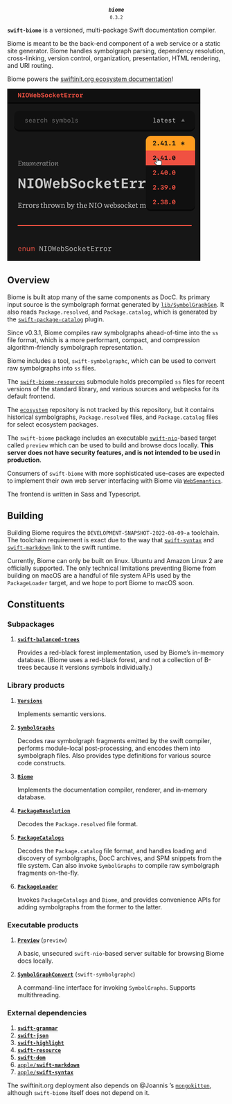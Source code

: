 <p align="center">
  <strong><em><code>biome</code></em></strong><br><small><code>0.3.2</code></small>
</p>

**`swift-biome`** is a versioned, multi-package Swift documentation compiler. 

Biome is meant to be the back-end component of a web service or a static site generator. Biome handles symbolgraph parsing, dependency resolution, cross-linking, version control, organization, presentation, HTML rendering, and URI routing.

Biome powers the [swiftinit.org ecosystem documentation](https://swiftinit.org/reference/swift)!

![screenshot](screenshots/screenshot@v0.3.2.png)

## Overview

Biome is built atop many of the same components as DocC. Its primary input source is the symbolgraph format generated by [`lib/SymbolGraphGen`](https://github.com/apple/swift/tree/main/lib/SymbolGraphGen). It also reads `Package.resolved`, and `Package.catalog`, which is generated by the [`swift-package-catalog`](https://github.com/kelvin13/swift-package-catalog) plugin.

Since v0.3.1, Biome compiles raw symbolgraphs ahead-of-time into the `ss` file format, which is a more performant, compact, and compression algorithm-friendly symbolgraph representation. 

Biome includes a tool, `swift-symbolgraphc`, which can be used to convert raw symbolgraphs into `ss` files.

The [`swift-biome-resources`](https://github.com/swift-biome/swift-biome-resources) submodule holds precompiled `ss` files for recent versions of the standard library, and various sources and webpacks for its default frontend.

The [`ecosystem`](https://github.com/swift-biome/ecosystem) repository is not tracked by this repository, but it contains historical symbolgraphs, `Package.resolved` files, and `Package.catalog` files for select ecosystem packages.

The `swift-biome` package includes an executable [`swift-nio`](https://github.com/apple/swift-nio)-based target called `preview` which can be used to build and browse docs locally. **This server does not have security features, and is not intended to be used in production**. 

Consumers of `swift-biome` with more sophisticated use-cases are expected to implement their own web server interfacing with Biome via [`WebSemantics`](https://github.com/kelvin13/swift-resource).

The frontend is written in Sass and Typescript.

## Building  

Building Biome requires the `DEVELOPMENT-SNAPSHOT-2022-08-09-a` toolchain. The toolchain requirement is exact due to the way that [`swift-syntax`](https://github.com/apple/swift-syntax.git) and [`swift-markdown`](https://github.com/apple/swift-markdown.git) link to the swift runtime.

Currently, Biome can only be built on linux. Ubuntu and Amazon Linux 2 are officially supported. The only technical limitations preventing Biome from building on macOS are a handful of file system APIs used by the `PackageLoader` target, and we hope to port Biome to macOS soon.

## Constituents 

### Subpackages 

1. [**`swift-balanced-trees`**](swift-balanced-trees)

    Provides a red-black forest implementation, used by Biome’s in-memory database. (Biome uses a red-black forest, and not a collection of B-trees because it versions symbols individually.)

### Library products 

1. [**`Versions`**](Sources/Versions)

    Implements semantic versions.

1. [**`SymbolGraphs`**](Sources/SymbolGraphs)

    Decodes raw symbolgraph fragments emitted by the swift compiler, performs module-local post-processing, and encodes them into symbolgraph files. Also provides type definitions for various source code constructs. 

1. [**`Biome`**](Sources/Biome)

    Implements the documentation compiler, renderer, and in-memory database. 

1. [**`PackageResolution`**](Sources/PackageResolution)

    Decodes the `Package.resolved` file format. 

1. [**`PackageCatalogs`**](Sources/PackageCatalogs)

    Decodes the `Package.catalog` file format, and handles loading and discovery of symbolgraphs, DocC archives, and SPM snippets from the file system. Can also invoke `SymbolGraphs` to compile raw symbolgraph fragments on-the-fly.

1. [**`PackageLoader`**](Sources/PackageLoader)

    Invokes `PackageCatalogs` and `Biome`, and provides convenience APIs for adding symbolgraphs from the former to the latter.

### Executable products 
        
1. [**`Preview`**](Sources/Preview) (`preview`)

    A basic, unsecured `swift-nio`-based server suitable for browsing Biome docs locally.

2. [**`SymbolGraphConvert`**](Sources/SymbolGraphConvert) (`swift-symbolgraphc`)

    A command-line interface for invoking `SymbolGraphs`. Supports multithreading.

### External dependencies 

1. [**`swift-grammar`**](https://github.com/kelvin13/swift-grammar) 
1. [**`swift-json`**](https://github.com/kelvin13/swift-json) 
1. [**`swift-highlight`**](https://github.com/kelvin13/swift-highlight) 
1. [**`swift-resource`**](https://github.com/kelvin13/swift-resource) 
1. [**`swift-dom`**](https://github.com/kelvin13/swift-dom) 
1. [`apple/`**`swift-markdown`**](https://github.com/apple/swift-markdown)
1. [`apple/`**`swift-syntax`**](https://github.com/apple/swift-syntax)

The swiftinit.org deployment also depends on @Joannis ’s [`mongokitten`](https://github.com/orlandos-nl/MongoKitten), although `swift-biome` itself does not depend on it.